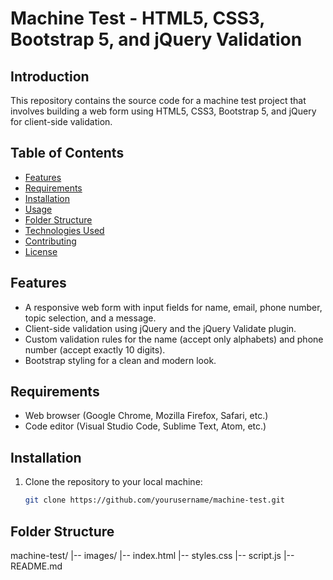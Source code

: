 # Machine Test - HTML5, CSS3, Bootstrap 5, and jQuery Validation

## Introduction

This repository contains the source code for a machine test project that involves building a web form using HTML5, CSS3, Bootstrap 5, and jQuery for client-side validation.

## Table of Contents

- [Features](#features)
- [Requirements](#requirements)
- [Installation](#installation)
- [Usage](#usage)
- [Folder Structure](#folder-structure)
- [Technologies Used](#technologies-used)
- [Contributing](#contributing)
- [License](#license)

## Features

- A responsive web form with input fields for name, email, phone number, topic selection, and a message.
- Client-side validation using jQuery and the jQuery Validate plugin.
- Custom validation rules for the name (accept only alphabets) and phone number (accept exactly 10 digits).
- Bootstrap styling for a clean and modern look.

## Requirements

- Web browser (Google Chrome, Mozilla Firefox, Safari, etc.)
- Code editor (Visual Studio Code, Sublime Text, Atom, etc.)

## Installation

1. Clone the repository to your local machine:

   ```bash
   git clone https://github.com/yourusername/machine-test.git
## Folder Structure
machine-test/
|-- images/
|-- index.html
|-- styles.css
|-- script.js
|-- README.md
